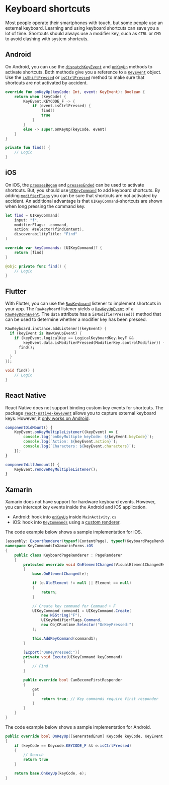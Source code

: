 # Keyboard shortcuts

Most people operate their smartphones with touch, but some people use an external keyboard. Learning and using keyboard shortcuts can save you a lot of time. Shortcuts should always use a modifier key, such as `CTRL` or `CMD` to avoid clashing with system shortcuts.

## Android

On Android, you can use the [`dispatchKeyEvent`](https://developer.android.com/reference/android/view/View#dispatchKeyEvent(android.view.KeyEvent)) and [`onKeyUp`](https://developer.android.com/reference/android/app/Activity#onKeyUp(int,%20android.view.KeyEvent)) methods to activate shortcuts. Both methods give you a reference to a [`KeyEvent`](https://developer.android.com/reference/android/view/KeyEvent) object. Use the [`isShiftPressed`](https://developer.android.com/reference/android/view/KeyEvent#isShiftPressed()) or [`isCtrlPressed`](https://developer.android.com/reference/android/view/KeyEvent#isCtrlPressed()) method to make sure that shortcuts are not activated by accident.

```kotlin
override fun onKeyUp(keyCode: Int, event: KeyEvent): Boolean {
    return when (keyCode) {
        KeyEvent.KEYCODE_F -> {
            if (event.isCtrlPressed) {
                find()
                true
            }
        }
        else -> super.onKeyUp(keyCode, event)
    }
}

private fun find() {
    // Logic
}
```

## iOS

On iOS, the [`pressesBegan`](https://developer.apple.com/documentation/uikit/uiresponder/1621134-pressesbegan) and [`pressesEnded`](https://developer.apple.com/documentation/uikit/uiresponder/1621128-pressesended) can be used to activate shortcuts. But, you should use [`UIKeyCommand`](https://developer.apple.com/documentation/uikit/uikeycommand) to add keyboard shortcuts. By adding [`modifierFlags`](https://developer.apple.com/documentation/uikit/uikeymodifierflags) you can be sure that shortcuts are not activated by accident. An additional advantage is that `UIKeyCommand`-shortcuts are shown when long pressing the command key.

```swift
let find = UIKeyCommand(
    input: "f", 
    modifierFlags: .command, 
    action: #selector(findContent), 
    discoverabilityTitle: "Find"
)

override var keyCommands: [UIKeyCommand]? {
    return [find]
}

@objc private func find() {
    // Logic
}
```

## Flutter

With Flutter, you can use the [`RawKeyboard`](https://api.flutter.dev/flutter/services/RawKeyboard-class.html) listener to implement shortcuts in your app. The `RawKeyboard` listener yields a [`RawKeyUpEvent`](https://api.flutter.dev/flutter/services/RawKeyUpEvent-class.html) of a [`RawKeyDownEvent`](https://api.flutter.dev/flutter/services/RawKeyDownEvent-class.html). The `data` attribute has a `isModifierPressed()` method that can be used to determine whether a modifier key has been pressed.

```dart
RawKeyboard.instance.addListener((keyEvent) {
  if (keyEvent is RawKeyUpEvent) {
    if (keyEvent.logicalKey == LogicalKeyboardKey.keyF &&
        keyEvent.data.isModifierPressed(ModifierKey.controlModifier)) {
      find();
    }
  }
});

void find() {
    // Logic
}
```

## React Native

React Native does not support binding custom key events for shortcuts. The package [`react-native-keyevent`](https://github.com/kevinejohn/react-native-keyevent) allows you to capture external keyboard keys. However, it [only works on Android](https://github.com/kevinejohn/react-native-keyevent).

```jsx
componentDidMount() {
    KeyEvent.onKeyMultipleListener((keyEvent) => {
        console.log(`onKeyMultiple keyCode: ${keyEvent.keyCode}`);
        console.log(`Action: ${keyEvent.action}`);
        console.log(`Characters: ${keyEvent.characters}`);
    });
}

componentWillUnmount() {
    KeyEvent.removeKeyMultipleListener();
}
```

## Xamarin

Xamarin does not have support for hardware keyboard events. However, you can intercept key events inside the Android and iOS application.

- Android: hook into [`onKeyUp`](https://learn.microsoft.com/en-us/dotnet/api/android.app.activity.onkeyup?view=xamarin-android-sdk-12) inside `MainActivity.cs`
- iOS: hook into [`KeyCommands`](https://learn.microsoft.com/en-us/dotnet/api/uikit.uiresponder.keycommands?view=xamarin-ios-sdk-12) using a [custom renderer](https://learn.microsoft.com/en-us/xamarin/xamarin-forms/app-fundamentals/custom-renderer/contentpage).

The code example below shows a sample implementation for iOS.

```csharp
[assembly: ExportRenderer(typeof(ContentPage), typeof(KeyboardPageRenderer))]
namespace KeyCommandsInXamarinForms.iOS
{
    public class KeyboardPageRenderer : PageRenderer
    {
        protected override void OnElementChanged(VisualElementChangedEventArgs e)
        {
            base.OnElementChanged(e);

            if (e.OldElement != null || Element == null)
            {
                return;
            }

            // Create key command for Command + F
            UIKeyCommand command1 = UIKeyCommand.Create(
                new NSString("F"), 
                UIKeyModifierFlags.Command, 
                new ObjCRuntime.Selector("OnKeyPressed:")
            );

            this.AddKeyCommand(command1);
        }

        [Export("OnKeyPressed:")]
        private void Excute(UIKeyCommand keyCommand)
        {
            // Find
        }

        public override bool CanBecomeFirstResponder
        {
            get
            {
                return true; // Key commands require first responder
            }
        }
    }
}
```

The code example below shows a sample implementation for Android.

```csharp
public override bool OnKeyUp([GeneratedEnum] Keycode keyCode, KeyEvent e)
{
    if (keyCode == Keycode.KEYCODE_F && e.isCtrlPressed)
    {
        // Search
        return true
    }

    return base.OnKeyUp(keyCode, e);
}
```
